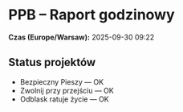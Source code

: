 # PPB – Raport godzinowy
**Czas (Europe/Warsaw):** 2025-09-30 09:22

## Status projektów
- Bezpieczny Pieszy — OK
- Zwolnij przy przejściu — OK
- Odblask ratuje życie — OK

